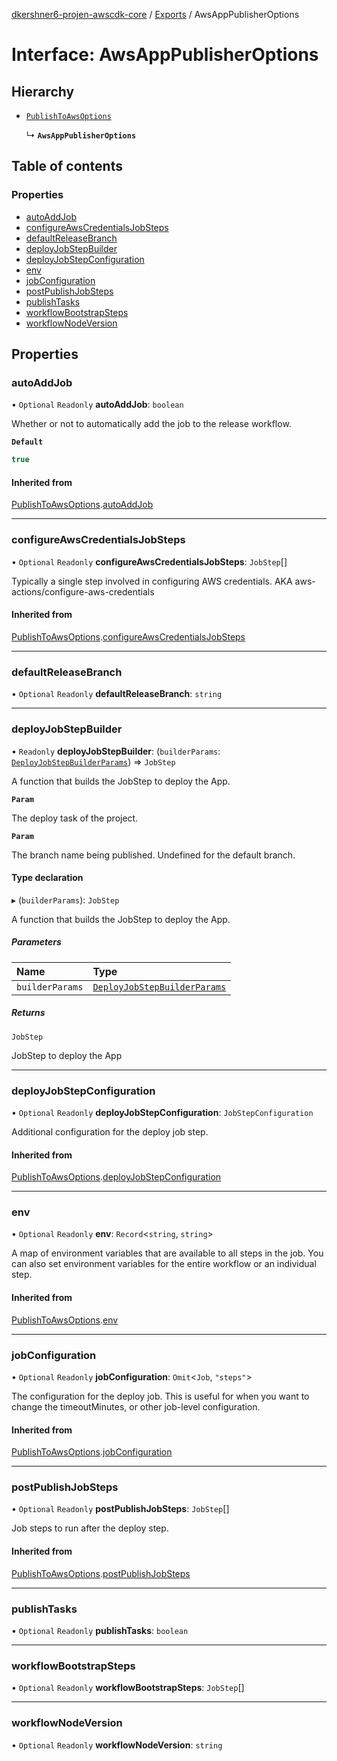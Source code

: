 [dkershner6-projen-awscdk-core](../README.md) / [Exports](../modules.md) / AwsAppPublisherOptions

# Interface: AwsAppPublisherOptions

## Hierarchy

- [`PublishToAwsOptions`](PublishToAwsOptions.md)

  ↳ **`AwsAppPublisherOptions`**

## Table of contents

### Properties

- [autoAddJob](AwsAppPublisherOptions.md#autoaddjob)
- [configureAwsCredentialsJobSteps](AwsAppPublisherOptions.md#configureawscredentialsjobsteps)
- [defaultReleaseBranch](AwsAppPublisherOptions.md#defaultreleasebranch)
- [deployJobStepBuilder](AwsAppPublisherOptions.md#deployjobstepbuilder)
- [deployJobStepConfiguration](AwsAppPublisherOptions.md#deployjobstepconfiguration)
- [env](AwsAppPublisherOptions.md#env)
- [jobConfiguration](AwsAppPublisherOptions.md#jobconfiguration)
- [postPublishJobSteps](AwsAppPublisherOptions.md#postpublishjobsteps)
- [publishTasks](AwsAppPublisherOptions.md#publishtasks)
- [workflowBootstrapSteps](AwsAppPublisherOptions.md#workflowbootstrapsteps)
- [workflowNodeVersion](AwsAppPublisherOptions.md#workflownodeversion)

## Properties

### autoAddJob

• `Optional` `Readonly` **autoAddJob**: `boolean`

Whether or not to automatically add the job to the release workflow.

**`Default`**

```ts
true
```

#### Inherited from

[PublishToAwsOptions](PublishToAwsOptions.md).[autoAddJob](PublishToAwsOptions.md#autoaddjob)

___

### configureAwsCredentialsJobSteps

• `Optional` `Readonly` **configureAwsCredentialsJobSteps**: `JobStep`[]

Typically a single step involved in configuring AWS credentials.
AKA aws-actions/configure-aws-credentials

#### Inherited from

[PublishToAwsOptions](PublishToAwsOptions.md).[configureAwsCredentialsJobSteps](PublishToAwsOptions.md#configureawscredentialsjobsteps)

___

### defaultReleaseBranch

• `Optional` `Readonly` **defaultReleaseBranch**: `string`

___

### deployJobStepBuilder

• `Readonly` **deployJobStepBuilder**: (`builderParams`: [`DeployJobStepBuilderParams`](DeployJobStepBuilderParams.md)) => `JobStep`

A function that builds the JobStep to deploy the App.

**`Param`**

The deploy task of the project.

**`Param`**

The branch name being published. Undefined for the default branch.

#### Type declaration

▸ (`builderParams`): `JobStep`

A function that builds the JobStep to deploy the App.

##### Parameters

| Name | Type |
| :------ | :------ |
| `builderParams` | [`DeployJobStepBuilderParams`](DeployJobStepBuilderParams.md) |

##### Returns

`JobStep`

JobStep to deploy the App

___

### deployJobStepConfiguration

• `Optional` `Readonly` **deployJobStepConfiguration**: `JobStepConfiguration`

Additional configuration for the deploy job step.

#### Inherited from

[PublishToAwsOptions](PublishToAwsOptions.md).[deployJobStepConfiguration](PublishToAwsOptions.md#deployjobstepconfiguration)

___

### env

• `Optional` `Readonly` **env**: `Record`\<`string`, `string`\>

A map of environment variables that are available to all steps in the
job. You can also set environment variables for the entire workflow or an
individual step.

#### Inherited from

[PublishToAwsOptions](PublishToAwsOptions.md).[env](PublishToAwsOptions.md#env)

___

### jobConfiguration

• `Optional` `Readonly` **jobConfiguration**: `Omit`\<`Job`, ``"steps"``\>

The configuration for the deploy job. This is useful for when you want to
change the timeoutMinutes, or other job-level configuration.

#### Inherited from

[PublishToAwsOptions](PublishToAwsOptions.md).[jobConfiguration](PublishToAwsOptions.md#jobconfiguration)

___

### postPublishJobSteps

• `Optional` `Readonly` **postPublishJobSteps**: `JobStep`[]

Job steps to run after the deploy step.

#### Inherited from

[PublishToAwsOptions](PublishToAwsOptions.md).[postPublishJobSteps](PublishToAwsOptions.md#postpublishjobsteps)

___

### publishTasks

• `Optional` `Readonly` **publishTasks**: `boolean`

___

### workflowBootstrapSteps

• `Optional` `Readonly` **workflowBootstrapSteps**: `JobStep`[]

___

### workflowNodeVersion

• `Optional` `Readonly` **workflowNodeVersion**: `string`
